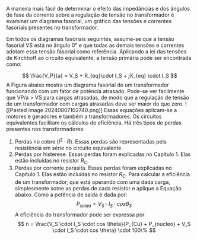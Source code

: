 A maneira mais fácil de determinar o efeito das impedâncias e dos ângulos de fase da corrente sobre a regulação de tensão no transformador é examinar um diagrama fasorial, um gráfico das tensões e correntes fasoriais presentes no transformador.

Em todos os diagramas fasoriais seguintes, assume-se que a tensão fasorial VS está no ângulo 0° e que todas as demais tensões e correntes adotam essa tensão fasorial como referência. Aplicando a lei das tensões de Kirchhoff ao circuito equivalente, a tensão primária pode ser encontrada como:

$$
\frac{V_P}{a} = V_S + R_{eq}\cdot I_S + jX_{eq} \cdot I_S
$$
A Figura abaixo mostra um diagrama fasorial de um transformador funcionando com um fator de potência atrasado. Pode-se ver facilmente que VP/a > VS para cargas atrasadas, de modo que a regulação de tensão de um transformador com cargas atrasadas deve ser maior do que zero.
![[Pasted image 20240807102740.png]]
Essas equações aplicam-se a motores e geradores e também a transformadores. Os circuitos equivalentes facilitam os cálculos de eficiência. Há três tipos de perdas presentes nos transformadores:
1. Perdas no cobre ($I^2 \cdot R$). Essas perdas são representadas pela resistência em série no circuito equivalente. 
2. Perdas por histerese. Essas perdas foram explicadas no Capítulo 1. Elas estão incluídas no resistor $R_C$. 
3. Perdas por corrente parasita. Essas perdas foram explicadas no Capítulo 1. Elas estão incluídas no resistor $R_C$. Para calcular a eficiência de um transformador, que está operando com uma dada carga, simplesmente some as perdas de cada resistor e aplique a Equação abaixo. Como a potência de saída é dada por:
$$
P_{saida} = V_S \cdot I_S \cdot cos\theta_S
$$
A eficiência do transformador pode ser expressa por
$$
n = \frac{V_S \cdot I_S \cdot cos \theta}{P_{Cu} + P_{nucleo} + V_S \cdot I_S \cdot cos \theta} \cdot 100\%
$$
